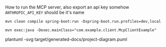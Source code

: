 




How to run the MCP server, also export an api key somehow `ANTHROPIC_API_KEY` should be it's name


```
mvn clean compile spring-boot:run -Dspring-boot.run.profiles=dev,local 

```


```
mvn exec:java -Dexec.mainClass="com.example.client.McpClientExample"

```




plantuml -svg target/generated-docs/project-diagram.puml
